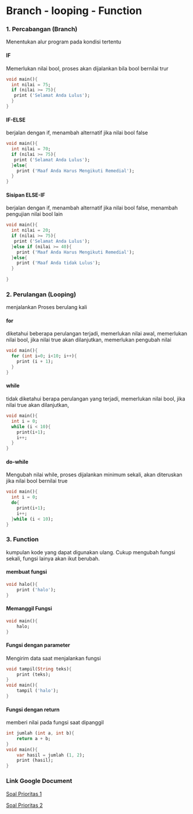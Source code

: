 # Branch - looping - Function

### 1. Percabangan (Branch)
Menentukan alur program pada kondisi tertentu
#### IF
Memerlukan nilai bool, proses akan dijalankan bila bool bernilai trur
``` dart
void main(){
  int nilai = 75;
  if (nilai >= 75){
   print ('Selamat Anda Lulus'); 
  }
}
```
#### IF-ELSE
berjalan dengan if, menambah alternatif jika nilai bool false
``` dart
void main(){
  int nilai = 70;
  if (nilai >= 75){
   print ('Selamat Anda Lulus'); 
  }else{
    print ('Maaf Anda Harus Mengikuti Remedial');
  }
}
```
#### Sisipan ELSE-IF
berjalan dengan if, menambah alternatif jika nilai bool false, menambah pengujian nilai  bool lain
``` dart
void main(){
  int nilai = 20;
  if (nilai >= 75){
   print ('Selamat Anda Lulus'); 
  }else if (nilai >= 40){
    print ('Maaf Anda Harus Mengikuti Remedial');
  }else{
    print ('Maaf Anda tidak Lulus');
  }
    
}
```

### 2. Perulangan (Looping)
menjalankan Proses berulang kali
#### for
diketahui beberapa perulangan terjadi, memerlukan nilai awal, memerlukan nilai bool, jika nilai true akan dilanjutkan, memerlukan pengubah nilai
``` dart
void main(){
  for (int i=0; i<10; i++){
    print (i + 1);
  }
}
```
#### while 
tidak diketahui berapa perulangan yang terjadi, memerlukan nilai bool, jika nilai true akan dilanjutkan,
``` dart
void main(){
  int i = 0;
  while (i < 10){
    print(i+1);
    i++;
  }
}
```
#### do-while
Mengubah nilai while, proses dijalankan minimum sekali, akan diteruskan jika nilai bool bernilai true
``` dart
void main(){
  int i = 0;
  do{
    print(i+1);
    i++;
  }while (i < 10);
}
```

### 3. Function
kumpulan kode yang dapat digunakan ulang. Cukup mengubah fungsi sekali, fungsi lainya akan ikut berubah.
#### membuat fungsi 
``` dart
void halo(){
    print ('halo');
}
```
#### Memanggil Fungsi
``` dart
void main(){
    halo;
}
```
#### Fungsi dengan parameter
Mengirim data saat menjalankan fungsi
``` dart
void tampil(String teks){
    print (teks);
}
void main(){
    tampil ('halo');
}
```
#### Fungsi dengan return
memberi nilai pada fungsi saat dipanggil
``` dart 
int jumlah (int a, int b){
    return a + b;
}
void main(){
    var hasil = jumlah (1, 2);
    print (hasil);
}
```

### Link Google Document
[Soal Prioritas 1](https://docs.google.com/document/d/1V3SdXZq3V72UUdlq1160hj4LMlh-RYcbiJr-PRA94Sg/edit?usp=sharing)

[Soal Prioritas 2](https://docs.google.com/document/d/1bA3SAPtwxoXj_Me8MRen9vCiY2MaUTbf_5TJoASiyqE/edit?usp=sharing)
